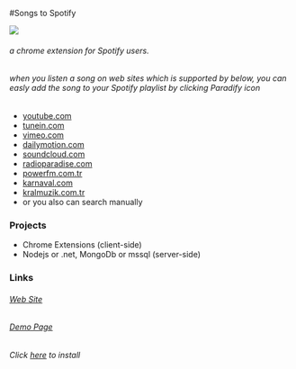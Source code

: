 #Songs to Spotify

![](https://ci.appveyor.com/api/projects/status/29hx49caxvqb2b44?svg=true)

###### a chrome extension for Spotify users.
###### when you listen a song on web sites which is supported by below, you can easly add the song to your Spotify playlist by clicking Paradify icon

* [youtube.com](http://www.youtube.com)
* [tunein.com](http://www.tunein.com)
* [vimeo.com](http://www.vimeo.com)
* [dailymotion.com](http://www.dailymotion.com)
* [soundcloud.com](https://soundcloud.com)
* [radioparadise.com](http://www.radioparadise.com/)
* [powerfm.com.tr](http://www.powerfm.com.tr)
* [karnaval.com](http://www.karnaval.com)
* [kralmuzik.com.tr](http://www.kralmuzik.com.tr)
* or you also can search manually

### Projects ###

* Chrome Extensions (client-side)
* Nodejs or .net, MongoDb or mssql (server-side)

### Links ###
###### [Web Site](http://www.paradify.com/)
###### [Demo Page](http://www.paradify.com/Search)
###### Click [here](https://chrome.google.com/webstore/detail/paradify/bocdilfmhiggklhdifohjfghbdncgele) to install
